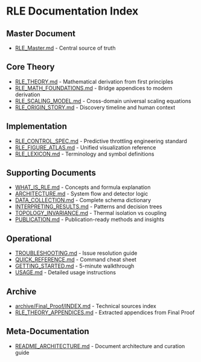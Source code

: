 # RLE Documentation Index

## Master Document
- [RLE_Master.md](RLE_Master.md) - Central source of truth

## Core Theory
- [RLE_THEORY.md](RLE_THEORY.md) - Mathematical derivation from first principles
- [RLE_MATH_FOUNDATIONS.md](RLE_MATH_FOUNDATIONS.md) - Bridge appendices to modern derivation
- [RLE_SCALING_MODEL.md](RLE_SCALING_MODEL.md) - Cross-domain universal scaling equations
- [RLE_ORIGIN_STORY.md](RLE_ORIGIN_STORY.md) - Discovery timeline and human context

## Implementation
- [RLE_CONTROL_SPEC.md](RLE_CONTROL_SPEC.md) - Predictive throttling engineering standard
- [RLE_FIGURE_ATLAS.md](RLE_FIGURE_ATLAS.md) - Unified visualization reference
- [RLE_LEXICON.md](RLE_LEXICON.md) - Terminology and symbol definitions

## Supporting Documents
- [WHAT_IS_RLE.md](WHAT_IS_RLE.md) - Concepts and formula explanation
- [ARCHITECTURE.md](ARCHITECTURE.md) - System flow and detector logic
- [DATA_COLLECTION.md](DATA_COLLECTION.md) - Complete schema dictionary
- [INTERPRETING_RESULTS.md](INTERPRETING_RESULTS.md) - Patterns and decision trees
- [TOPOLOGY_INVARIANCE.md](TOPOLOGY_INVARIANCE.md) - Thermal isolation vs coupling
- [PUBLICATION.md](PUBLICATION.md) - Publication-ready methods and insights

## Operational
- [TROUBLESHOOTING.md](TROUBLESHOOTING.md) - Issue resolution guide
- [QUICK_REFERENCE.md](QUICK_REFERENCE.md) - Command cheat sheet
- [GETTING_STARTED.md](GETTING_STARTED.md) - 5-minute walkthrough
- [USAGE.md](USAGE.md) - Detailed usage instructions

## Archive
- [archive/Final_Proof/INDEX.md](archive/Final_Proof/INDEX.md) - Technical sources index
- [RLE_THEORY_APPENDICES.md](RLE_THEORY_APPENDICES.md) - Extracted appendices from Final Proof

## Meta-Documentation
- [README_ARCHITECTURE.md](README_ARCHITECTURE.md) - Document architecture and curation guide
